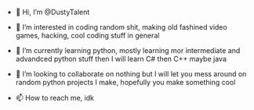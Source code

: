 - 👋 Hi, I’m @DustyTalent
- 👀 I’m interested in coding random shit, making old fashined video games, hacking, cool coding stuff in general

- 🌱 I’m currently learning python, mostly learning mor intermediate and advandced python stuff then I will learn C# then C++ maybe java

- 💞️ I’m looking to collaborate on nothing but I will let you mess around on random python projects I make, hopefully you make something cool

- 📫 How to reach me, idk

<!---
DustyTalent/DustyTalent is a ✨ special ✨ repository because its `README.md` (this file) appears on your GitHub profile.
You can click the Preview link to take a look at your changes.
--->
